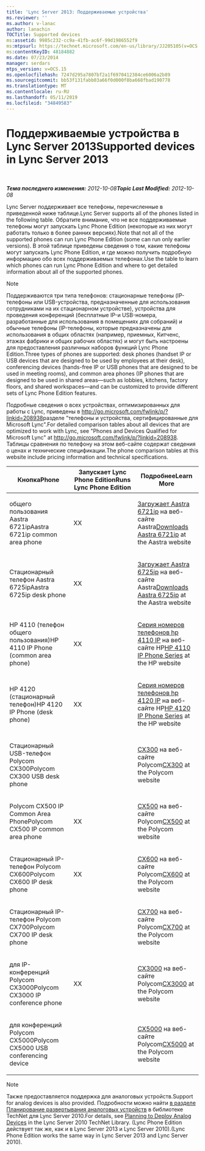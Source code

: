 ```yaml
---
title: 'Lync Server 2013: Поддерживаемые устройства'
ms.reviewer: ''
ms.author: v-lanac
author: lanachin
TOCTitle: Supported devices
ms:assetid: 9985c232-cc9a-41fb-ac6f-99d1986552f9
ms:mtpsurl: https://technet.microsoft.com/en-us/library/JJ205105(v=OCS.15)
ms:contentKeyID: 48184882
ms.date: 07/23/2014
manager: serdars
mtps_version: v=OCS.15
ms.openlocfilehash: 7247d295a7807bf2a1f6970412384ce6006a2b89
ms.sourcegitcommit: bb53f131fabb03a66f0d000f8ba668fbad190778
ms.translationtype: MT
ms.contentlocale: ru-RU
ms.lasthandoff: 05/11/2019
ms.locfileid: "34849583"
---
```

<div data-xmlns="http://www.w3.org/1999/xhtml">

<div class="topic" data-xmlns="http://www.w3.org/1999/xhtml" data-msxsl="urn:schemas-microsoft-com:xslt" data-cs="http://msdn.microsoft.com/en-us/">

<div data-asp="http://msdn2.microsoft.com/asp">

# <a name="supported-devices-in-lync-server-2013"></a><span data-ttu-id="f97a1-102">Поддерживаемые устройства в Lync Server 2013</span><span class="sxs-lookup"><span data-stu-id="f97a1-102">Supported devices in Lync Server 2013</span></span>

</div>

<div id="mainSection">

<div id="mainBody">

<span> </span>

<span data-ttu-id="f97a1-103">_**Тема последнего изменения:** 2012-10-08_</span><span class="sxs-lookup"><span data-stu-id="f97a1-103">_**Topic Last Modified:** 2012-10-08_</span></span>

<span data-ttu-id="f97a1-104">Lync Server поддерживает все телефоны, перечисленные в приведенной ниже таблице.</span><span class="sxs-lookup"><span data-stu-id="f97a1-104">Lync Server supports all of the phones listed in the following table.</span></span> <span data-ttu-id="f97a1-105">Обратите внимание, что не все поддерживаемые телефоны могут запускать Lync Phone Edition (некоторые из них могут работать только в более ранних версиях).</span><span class="sxs-lookup"><span data-stu-id="f97a1-105">Note that not all of the supported phones can run Lync Phone Edition (some can run only earlier versions).</span></span> <span data-ttu-id="f97a1-106">В этой таблице приведены сведения о том, какие телефоны могут запускать Lync Phone Edition, и где можно получить подробную информацию обо всех поддерживаемых телефонах.</span><span class="sxs-lookup"><span data-stu-id="f97a1-106">Use the table to learn which phones can run Lync Phone Edition and where to get detailed information about all of the supported phones.</span></span>

<div>


> [!NOTE]  
> <span data-ttu-id="f97a1-107">Поддерживаются три типа телефонов: стационарные телефоны (IP-телефоны или USB-устройства, предназначенные для использования сотрудниками на их стационарном устройстве), устройства для проведения конференций (бесплатные IP-и USB-номера, разработанные для использования в помещениях для собраний) и обычные телефоны (IP-телефоны, которые предназначены для использования в общих областях (например, приемных, Китченс, этажах фабрики и общих рабочих областях) и могут быть настроены для предоставления различных наборов функций Lync Phone Edition.</span><span class="sxs-lookup"><span data-stu-id="f97a1-107">Three types of phones are supported: desk phones (handset IP or USB devices that are designed to be used by employees at their desk), conferencing devices (hands-free IP or USB phones that are designed to be used in meeting rooms), and common area phones (IP phones that are designed to be used in shared areas—such as lobbies, kitchens, factory floors, and shared workspaces—and can be customized to provide different sets of Lync Phone Edition features.</span></span>



</div>

<span data-ttu-id="f97a1-108">Подробные сведения о всех устройствах, оптимизированных для работы с Lync, приведены в <http://go.microsoft.com/fwlink/p/?linkid=208938>разделе "телефоны и устройства, сертифицированные для Microsoft Lync".</span><span class="sxs-lookup"><span data-stu-id="f97a1-108">For detailed comparison tables about all devices that are optimized to work with Lync, see "Phones and Devices Qualified for Microsoft Lync" at <http://go.microsoft.com/fwlink/p/?linkid=208938>.</span></span> <span data-ttu-id="f97a1-109">Таблицы сравнения по телефону на этом веб-сайте содержат сведения о ценах и технические спецификации.</span><span class="sxs-lookup"><span data-stu-id="f97a1-109">The phone comparison tables at this website include pricing information and technical specifications.</span></span>


<table>
<colgroup>
<col style="width: 33%" />
<col style="width: 33%" />
<col style="width: 33%" />
</colgroup>
<thead>
<tr class="header">
<th><span data-ttu-id="f97a1-110">Кнопка</span><span class="sxs-lookup"><span data-stu-id="f97a1-110">Phone</span></span></th>
<th><span data-ttu-id="f97a1-111">Запускает Lync Phone Edition</span><span class="sxs-lookup"><span data-stu-id="f97a1-111">Runs Lync Phone Edition</span></span></th>
<th><span data-ttu-id="f97a1-112">Подробнее</span><span class="sxs-lookup"><span data-stu-id="f97a1-112">Learn More</span></span></th>
</tr>
</thead>
<tbody>
<tr class="odd">
<td><p><span data-ttu-id="f97a1-113">общего пользования Aastra 6721ip</span><span class="sxs-lookup"><span data-stu-id="f97a1-113">Aastra 6721ip common area phone</span></span></p></td>
<td><p><span data-ttu-id="f97a1-114">X</span><span class="sxs-lookup"><span data-stu-id="f97a1-114">X</span></span></p></td>
<td><p><span data-ttu-id="f97a1-115"><a href="http://www.aastra.com/document-library.htm?curr_fam=aastra+6720ip%26curr_nav=2%26prod_id=6074">Загружает Aastra 6721ip</a> на веб-сайте Aastra</span><span class="sxs-lookup"><span data-stu-id="f97a1-115"><a href="http://www.aastra.com/document-library.htm?curr_fam=aastra+6720ip%26curr_nav=2%26prod_id=6074">Downloads Aastra 6721ip</a> at the Aastra website</span></span></p></td>
</tr>
<tr class="even">
<td><p><span data-ttu-id="f97a1-116">Стационарный телефон Aastra 6725ip</span><span class="sxs-lookup"><span data-stu-id="f97a1-116">Aastra 6725ip desk phone</span></span></p></td>
<td><p><span data-ttu-id="f97a1-117">X</span><span class="sxs-lookup"><span data-stu-id="f97a1-117">X</span></span></p></td>
<td><p><span data-ttu-id="f97a1-118"><a href="http://www.aastra.com/document-library.htm?curr_fam=aastra+6720ip%26curr_nav=2%26prod_id=12991">Загружает Aastra 6725ip</a> на веб-сайте Aastra</span><span class="sxs-lookup"><span data-stu-id="f97a1-118"><a href="http://www.aastra.com/document-library.htm?curr_fam=aastra+6720ip%26curr_nav=2%26prod_id=12991">Downloads Aastra 6725ip</a> at the Aastra website</span></span></p></td>
</tr>
<tr class="odd">
<td><p><span data-ttu-id="f97a1-119">HP 4110 (телефон общего пользования)</span><span class="sxs-lookup"><span data-stu-id="f97a1-119">HP 4110 IP Phone (common area phone)</span></span></p></td>
<td><p><span data-ttu-id="f97a1-120">X</span><span class="sxs-lookup"><span data-stu-id="f97a1-120">X</span></span></p></td>
<td><p><span data-ttu-id="f97a1-121"><a href="http://h20000.www2.hp.com/bizsupport/techsupport/home.jsp?lang=en%2cen%26cc=us%2cus%26prodtypeid=12883%26prodseriesid=5171755">Серия номеров телефонов hp 4110 IP</a> на веб-сайте HP</span><span class="sxs-lookup"><span data-stu-id="f97a1-121"><a href="http://h20000.www2.hp.com/bizsupport/techsupport/home.jsp?lang=en%2cen%26cc=us%2cus%26prodtypeid=12883%26prodseriesid=5171755">HP 4110 IP Phone Series</a> at the HP website</span></span></p></td>
</tr>
<tr class="even">
<td><p><span data-ttu-id="f97a1-122">HP 4120 (стационарный телефон)</span><span class="sxs-lookup"><span data-stu-id="f97a1-122">HP 4120 IP Phone (desk phone)</span></span></p></td>
<td><p><span data-ttu-id="f97a1-123">X</span><span class="sxs-lookup"><span data-stu-id="f97a1-123">X</span></span></p></td>
<td><p><span data-ttu-id="f97a1-124"><a href="http://h20000.www2.hp.com/bizsupport/techsupport/home.jsp?lang=en%2cen%26cc=us%2cus%26prodtypeid=12883%26prodseriesid=5204220">Серия номеров телефонов hp 4120 IP</a> на веб-сайте HP</span><span class="sxs-lookup"><span data-stu-id="f97a1-124"><a href="http://h20000.www2.hp.com/bizsupport/techsupport/home.jsp?lang=en%2cen%26cc=us%2cus%26prodtypeid=12883%26prodseriesid=5204220">HP 4120 IP Phone Series</a> at the HP website</span></span></p></td>
</tr>
<tr class="odd">
<td><p><span data-ttu-id="f97a1-125">Стационарный USB-телефон Polycom CX300</span><span class="sxs-lookup"><span data-stu-id="f97a1-125">Polycom CX300 USB desk phone</span></span></p></td>
<td></td>
<td><p><span data-ttu-id="f97a1-126"><a href="http://support.polycom.com/polycomservice/support/us/support/voice/cx/communicator_cx300.html">CX300</a> на веб-сайте Polycom</span><span class="sxs-lookup"><span data-stu-id="f97a1-126"><a href="http://support.polycom.com/polycomservice/support/us/support/voice/cx/communicator_cx300.html">CX300</a> at the Polycom website</span></span></p></td>
</tr>
<tr class="even">
<td><p><span data-ttu-id="f97a1-127">Polycom CX500 IP Common Area Phone</span><span class="sxs-lookup"><span data-stu-id="f97a1-127">Polycom CX500 IP common area phone</span></span></p></td>
<td><p><span data-ttu-id="f97a1-128">X</span><span class="sxs-lookup"><span data-stu-id="f97a1-128">X</span></span></p></td>
<td><p><span data-ttu-id="f97a1-129"><a href="http://support.polycom.com/polycomservice/support/us/support/voice/cx/communicator_cx500.html">CX500</a> на веб-сайте Polycom</span><span class="sxs-lookup"><span data-stu-id="f97a1-129"><a href="http://support.polycom.com/polycomservice/support/us/support/voice/cx/communicator_cx500.html">CX500</a> at the Polycom website</span></span></p></td>
</tr>
<tr class="odd">
<td><p><span data-ttu-id="f97a1-130">Стационарный IP-телефон Polycom CX600</span><span class="sxs-lookup"><span data-stu-id="f97a1-130">Polycom CX600 IP desk phone</span></span></p></td>
<td><p><span data-ttu-id="f97a1-131">X</span><span class="sxs-lookup"><span data-stu-id="f97a1-131">X</span></span></p></td>
<td><p><span data-ttu-id="f97a1-132"><a href="http://support.polycom.com/polycomservice/support/us/support/voice/cx/communicator_cx600.html">CX600</a> на веб-сайте Polycom</span><span class="sxs-lookup"><span data-stu-id="f97a1-132"><a href="http://support.polycom.com/polycomservice/support/us/support/voice/cx/communicator_cx600.html">CX600</a> at the Polycom website</span></span></p></td>
</tr>
<tr class="even">
<td><p><span data-ttu-id="f97a1-133">Стационарный IP-телефон Polycom CX700</span><span class="sxs-lookup"><span data-stu-id="f97a1-133">Polycom CX700 IP desk phone</span></span></p></td>
<td></td>
<td><p><span data-ttu-id="f97a1-134"><a href="http://support.polycom.com/polycomservice/support/us/support/voice/cx/communicator_cx700.html">CX700</a> на веб-сайте Polycom</span><span class="sxs-lookup"><span data-stu-id="f97a1-134"><a href="http://support.polycom.com/polycomservice/support/us/support/voice/cx/communicator_cx700.html">CX700</a> at the Polycom website</span></span></p></td>
</tr>
<tr class="odd">
<td><p><span data-ttu-id="f97a1-135">для IP-конференций Polycom CX3000</span><span class="sxs-lookup"><span data-stu-id="f97a1-135">Polycom CX3000 IP conference phone</span></span></p></td>
<td><p><span data-ttu-id="f97a1-136">X</span><span class="sxs-lookup"><span data-stu-id="f97a1-136">X</span></span></p></td>
<td><p><span data-ttu-id="f97a1-137"><a href="http://support.polycom.com/polycomservice/support/us/support/voice/cx/cx3000.html">CX3000</a> на веб-сайте Polycom</span><span class="sxs-lookup"><span data-stu-id="f97a1-137"><a href="http://support.polycom.com/polycomservice/support/us/support/voice/cx/cx3000.html">CX3000</a> at the Polycom website</span></span></p></td>
</tr>
<tr class="even">
<td><p><span data-ttu-id="f97a1-138">для конференций Polycom CX5000</span><span class="sxs-lookup"><span data-stu-id="f97a1-138">Polycom CX5000 USB conferencing device</span></span></p></td>
<td></td>
<td><p><span data-ttu-id="f97a1-139"><a href="http://support.polycom.com/polycomservice/support/us/support/voice/cx/cx5000.html">CX5000</a> на веб-сайте Polycom</span><span class="sxs-lookup"><span data-stu-id="f97a1-139"><a href="http://support.polycom.com/polycomservice/support/us/support/voice/cx/cx5000.html">CX5000</a> at the Polycom website</span></span></p></td>
</tr>
</tbody>
</table>


<div>


> [!NOTE]  
> <span data-ttu-id="f97a1-140">Также предоставляется поддержка для аналоговых устройств.</span><span class="sxs-lookup"><span data-stu-id="f97a1-140">Support for analog devices is also provided.</span></span> <span data-ttu-id="f97a1-141">Подробности можно найти <A href="http://go.microsoft.com/fwlink/p/?linkid=257502">в разделе Планирование развертывания аналоговых устройств</A> в библиотеке TechNet для Lync Server 2010.</span><span class="sxs-lookup"><span data-stu-id="f97a1-141">For details, see <A href="http://go.microsoft.com/fwlink/p/?linkid=257502">Planning to Deploy Analog Devices</A> in the Lync Server 2010 TechNet Library.</span></span> <span data-ttu-id="f97a1-142">(Lync Phone Edition действует так же, как и в Lync Server 2013 и Lync Server 2010).</span><span class="sxs-lookup"><span data-stu-id="f97a1-142">(Lync Phone Edition works the same way in Lync Server 2013 and Lync Server 2010).</span></span>



</div>

</div>

<span> </span>

</div>

</div>

</div>

